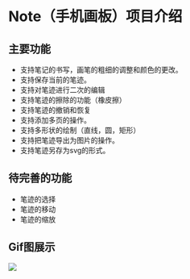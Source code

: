 # Note（手机画板）项目介绍
## 主要功能
- 支持笔记的书写，画笔的粗细的调整和颜色的更改。
- 支持保存当前的笔迹。
- 支持对笔迹进行二次的编辑
- 支持笔迹的擦除的功能（橡皮擦）
- 支持笔迹的撤销和恢复
- 支持添加多页的操作。
- 支持多形状的绘制（直线，圆，矩形）
- 支持把笔迹导出为图片的操作。
- 支持笔迹另存为svg的形式。

## 待完善的功能
- 笔迹的选择
- 笔迹的移动
- 笔迹的缩放

## Gif图展示
![](https://raw.githubusercontent.com/chaojian/Note/master/app/src/main/res/drawable/output.gif)
